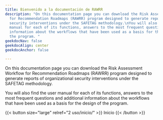 ```yaml
---
title: Bienvenido a la documentación de RAWRR
description: "On this documentation page you can download the Risk Assessment Workflow
  for Recommendation Roadmaps (RAWRR) program designed to generate reports of organizational
  security interventions under the SAFETAG methodology.\nYou will also find the user
  manual for each of its functions, answers to the most frequent questions and additional
  information about the workflows that have been used as a basis for the design of
  the program. "
geekdocNav: false
geekdocAlign: center
geekdocAnchor: false

---
```

<!-- markdownlint-capture -->
<!-- markdownlint-disable MD033 -->

<!-- <span class="badge-placeholder">[![Build Status](https://img.shields.io/drone/build/thegeeklab/hugo-geekdoc?logo=drone&server=https%3A%2F%2Fdrone.thegeeklab.de)](https://drone.thegeeklab.de/thegeeklab/hugo-geekdoc)</span>
<span class="badge-placeholder">[![Hugo Version](https://img.shields.io/badge/hugo-0.83-blue.svg)](https://gohugo.io)</span>
<span class="badge-placeholder">[![GitHub release](https://img.shields.io/github/v/release/thegeeklab/hugo-geekdoc)](https://github.com/thegeeklab/hugo-geekdoc/releases/latest)</span>
<span class="badge-placeholder">[![GitHub contributors](https://img.shields.io/github/contributors/thegeeklab/hugo-geekdoc)](https://github.com/thegeeklab/hugo-geekdoc/graphs/contributors)</span>
<span class="badge-placeholder">[![License: MIT](https://img.shields.io/github/license/thegeeklab/hugo-geekdoc)](https://github.com/thegeeklab/hugo-geekdoc/blob/main/LICENSE)</span> -->

<!-- markdownlint-restore -->

On this documentation page you can download the Risk Assessment Workflow for Recommendation Roadmaps (RAWRR) program designed to generate reports of organizational security interventions under the SAFETAG methodology.

You will also find the user manual for each of its functions, answers to the most frequent questions and additional information about the workflows that have been used as a basis for the design of the program. 

{{< button size="large" relref="2 uso/inicio/" >}} Inicio {{< /button >}}